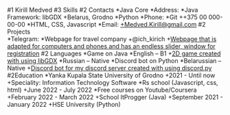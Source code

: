 ---
---
#1 Kirill Medved                #3 Skills
#2 Contacts                         *Java Core
*Address:                           *Java Framework: libGDX
    +Belarus, Grodno                *Python
*Phone:                             *Git
    ++375 00 000-00-00              *HTML, CSS, Javascript
*Email:
    +Medved.Kirill@gmail.com    #2 Projects        
*Telegram:                          *Webpage for travel company
    +@ich_kirich                        +[Webpage that is adapted for computers and phones and has an endless slider, window for registration](https://ich-kirich.github.io/Travel/)
#2 Languages						*Game on Java
*English – B1							+[2D game created with using libGDX](https://github.com/ich-kirich/my_first_game_on_java_pOg)
*Russian – Native					*Discord bot on Python
*Belarussian – Native					+[Discord bot for my discord server created with using discord.py](https://github.com/ich-kirich/discord_bot)
#2Education
*Yanka Kupala State University of Grodno
	+2021 - Until now
	+Speciality: Information Technology Software
*Rs school (Javascript, css, html)
	+June 2022 - July 2022
*Free courses on Youtube/Coursera
	+February 2022 - March 2022
	+School ItProgger (Java)
	+September 2021 - January 2022
	+HSE University (Python)